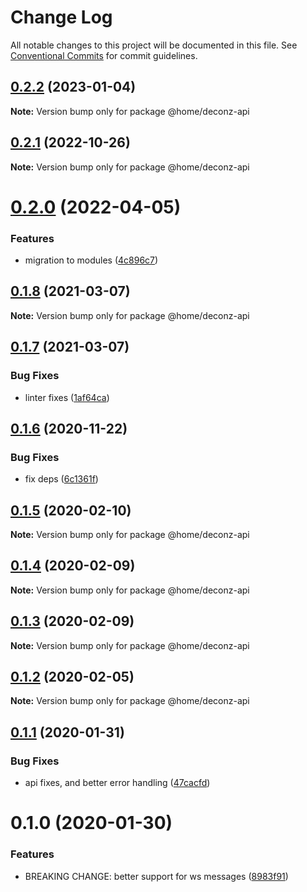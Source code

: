 # Change Log

All notable changes to this project will be documented in this file.
See [Conventional Commits](https://conventionalcommits.org) for commit guidelines.

## [0.2.2](https://github.com/mariusz-kabala/homeAutomation/compare/@home/deconz-api@0.2.1...@home/deconz-api@0.2.2) (2023-01-04)

**Note:** Version bump only for package @home/deconz-api





## [0.2.1](https://github.com/mariusz-kabala/homeAutomation/compare/@home/deconz-api@0.2.0...@home/deconz-api@0.2.1) (2022-10-26)

**Note:** Version bump only for package @home/deconz-api





# [0.2.0](https://github.com/mariusz-kabala/homeAutomation/compare/@home/deconz-api@0.1.8...@home/deconz-api@0.2.0) (2022-04-05)


### Features

* migration to modules ([4c896c7](https://github.com/mariusz-kabala/homeAutomation/commit/4c896c717bf0123a59caf3e89f96043be72594c2))





## [0.1.8](https://github.com/mariusz-kabala/homeAutomation/compare/@home/deconz-api@0.1.7...@home/deconz-api@0.1.8) (2021-03-07)

**Note:** Version bump only for package @home/deconz-api





## [0.1.7](https://github.com/mariusz-kabala/homeAutomation/compare/@home/deconz-api@0.1.6...@home/deconz-api@0.1.7) (2021-03-07)


### Bug Fixes

* linter fixes ([1af64ca](https://github.com/mariusz-kabala/homeAutomation/commit/1af64cabb2e40797838c1a2337fb7c34ac9b4b54))





## [0.1.6](https://github.com/mariusz-kabala/homeAutomation/compare/@home/deconz-api@0.1.5...@home/deconz-api@0.1.6) (2020-11-22)


### Bug Fixes

* fix deps ([6c1361f](https://github.com/mariusz-kabala/homeAutomation/commit/6c1361ff7b01bb85ab4521cb4a83e34429d6fbd6))





## [0.1.5](https://github.com/mariusz-kabala/homeAutomation/compare/@home/deconz-api@0.1.4...@home/deconz-api@0.1.5) (2020-02-10)

**Note:** Version bump only for package @home/deconz-api





## [0.1.4](https://github.com/mariusz-kabala/homeAutomation/compare/@home/deconz-api@0.1.3...@home/deconz-api@0.1.4) (2020-02-09)

**Note:** Version bump only for package @home/deconz-api





## [0.1.3](https://github.com/mariusz-kabala/homeAutomation/compare/@home/deconz-api@0.1.2...@home/deconz-api@0.1.3) (2020-02-09)

**Note:** Version bump only for package @home/deconz-api





## [0.1.2](https://github.com/mariusz-kabala/homeAutomation/compare/@home/deconz-api@0.1.1...@home/deconz-api@0.1.2) (2020-02-05)

**Note:** Version bump only for package @home/deconz-api





## [0.1.1](https://github.com/mariusz-kabala/homeAutomation/compare/@home/deconz-api@0.1.0...@home/deconz-api@0.1.1) (2020-01-31)


### Bug Fixes

* api fixes, and better error handling ([47cacfd](https://github.com/mariusz-kabala/homeAutomation/commit/47cacfdef5b396394a31ed34a727a270bbfa6c95))





# 0.1.0 (2020-01-30)


### Features

* BREAKING CHANGE: better support for ws messages ([8983f91](https://github.com/mariusz-kabala/homeAutomation/commit/8983f91280af9cfda402da224b96d437606938c1))
